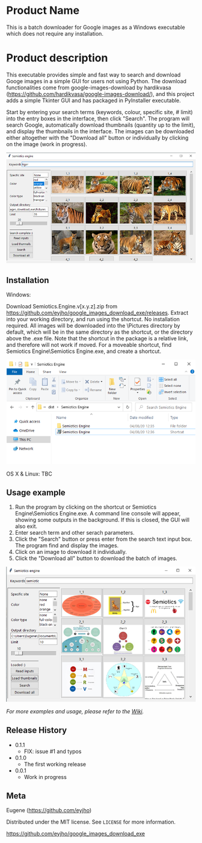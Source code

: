 # Product Name

This is a batch downloader for Google images as a Windows executable which does not require any installation.

# Product description

This executable provides simple and fast way to search and download Googe images in a simple GUI for users not using Python. The download functionalities come from google-images-download by hardikvasa (https://github.com/hardikvasa/google-images-download/), and this project adds a simple Tkinter GUI and has packaged in PyInstaller executable.

Start by entering your search terms (keywords, colour, specific site, # limit) into the entry boxes in the interface, then click "Search". The program will search Google, automatically download thumbnails (quantity up to the limit), and display the thumbnails in the interface. The images can be downloaded either altogether with the "Download all" button or individually by clicking on the image (work in progress).

![](interface.png)

## Installation

Windows:

Download Semiotics.Engine.v[x.y.z].zip from https://github.com/eyjho/google_images_download_exe/releases. Extract into your working directory, and run using the shortcut. No installation required. All images will be downloaded into the \Pictures directory by default, which will be in the same directory as the shortcut, or the directory above the .exe file. Note that the shortcut in the package is a relative link, and therefore will not work if moved. For a moveable shortcut, find Semiotics Engine\Semiotics Engine.exe, and create a shortcut.

![](directory.png)

OS X & Linux: TBC

## Usage example
1. Run the program by clicking on the shortcut or Semiotics Engine\Semiotics Engine.exe. A command line console will appear, showing some outputs in the background. If this is closed, the GUI will also exit.
1. Enter search term and other serach parameters.
2. Click the "Search" button or press enter from the search text input box. The program find and display the images.
3. Click on an image to download it individually.
4. Click the "Download all" button to download the batch of images.

![](gui_search.png)

_For more examples and usage, please refer to the [Wiki][wiki]._

## Release History

* 0.1.1
    * FIX: issue #1 and typos
* 0.1.0
    * The first working release
* 0.0.1
    * Work in progress

## Meta

Eugene (https://github.com/eyjho)

Distributed under the MIT license. See ``LICENSE`` for more information.

https://github.com/eyjho/google_images_download_exe

<!-- Markdown link & img dfn's -->
[npm-image]: https://img.shields.io/npm/v/datadog-metrics.svg?style=flat-square
[npm-url]: https://npmjs.org/package/datadog-metrics
[npm-downloads]: https://img.shields.io/npm/dm/datadog-metrics.svg?style=flat-square
[wiki]: https://github.com/yourname/yourproject/wiki
